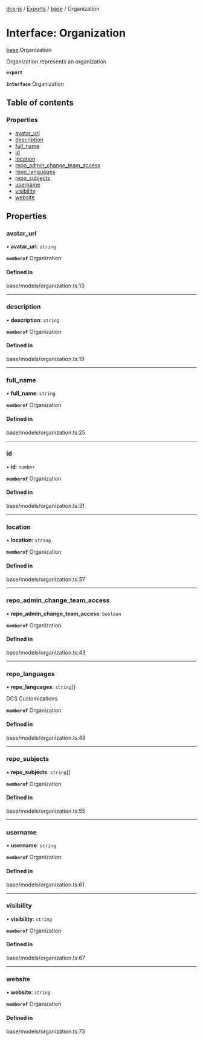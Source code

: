 [dcs-js](../README.md) / [Exports](../modules.md) / [base](../modules/base.md) / Organization

# Interface: Organization

[base](../modules/base.md).Organization

Organization represents an organization

**`export`**

**`interface`** Organization

## Table of contents

### Properties

- [avatar\_url](base.Organization.md#avatar_url)
- [description](base.Organization.md#description)
- [full\_name](base.Organization.md#full_name)
- [id](base.Organization.md#id)
- [location](base.Organization.md#location)
- [repo\_admin\_change\_team\_access](base.Organization.md#repo_admin_change_team_access)
- [repo\_languages](base.Organization.md#repo_languages)
- [repo\_subjects](base.Organization.md#repo_subjects)
- [username](base.Organization.md#username)
- [visibility](base.Organization.md#visibility)
- [website](base.Organization.md#website)

## Properties

### <a id="avatar_url" name="avatar_url"></a> avatar\_url

• **avatar\_url**: `string`

**`memberof`** Organization

#### Defined in

base/models/organization.ts:13

___

### <a id="description" name="description"></a> description

• **description**: `string`

**`memberof`** Organization

#### Defined in

base/models/organization.ts:19

___

### <a id="full_name" name="full_name"></a> full\_name

• **full\_name**: `string`

**`memberof`** Organization

#### Defined in

base/models/organization.ts:25

___

### <a id="id" name="id"></a> id

• **id**: `number`

**`memberof`** Organization

#### Defined in

base/models/organization.ts:31

___

### <a id="location" name="location"></a> location

• **location**: `string`

**`memberof`** Organization

#### Defined in

base/models/organization.ts:37

___

### <a id="repo_admin_change_team_access" name="repo_admin_change_team_access"></a> repo\_admin\_change\_team\_access

• **repo\_admin\_change\_team\_access**: `boolean`

**`memberof`** Organization

#### Defined in

base/models/organization.ts:43

___

### <a id="repo_languages" name="repo_languages"></a> repo\_languages

• **repo\_languages**: `string`[]

DCS Customizations

**`memberof`** Organization

#### Defined in

base/models/organization.ts:49

___

### <a id="repo_subjects" name="repo_subjects"></a> repo\_subjects

• **repo\_subjects**: `string`[]

**`memberof`** Organization

#### Defined in

base/models/organization.ts:55

___

### <a id="username" name="username"></a> username

• **username**: `string`

**`memberof`** Organization

#### Defined in

base/models/organization.ts:61

___

### <a id="visibility" name="visibility"></a> visibility

• **visibility**: `string`

**`memberof`** Organization

#### Defined in

base/models/organization.ts:67

___

### <a id="website" name="website"></a> website

• **website**: `string`

**`memberof`** Organization

#### Defined in

base/models/organization.ts:73
